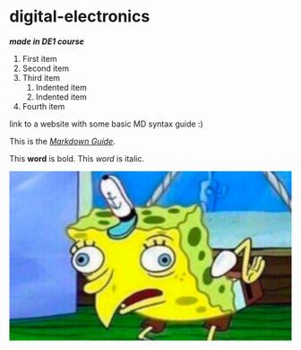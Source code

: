 # digital-electronics

***made in DE1 course***

<ol>
  <li>First item</li>
  <li>Second item</li>
  <li>Third item
    <ol>
      <li>Indented item</li>
      <li>Indented item</li>
    </ol>
  </li>
  <li>Fourth item</li>
</ol>

link to a website with some basic MD syntax guide :)

This is the *[Markdown Guide](https://www.markdownguide.org/basic-syntax/)*.

This **word** is bold. This <em>word</em> is italic.

![lmao](/image.png "spongebob")
